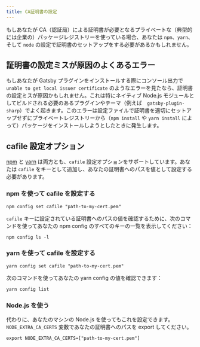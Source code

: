 ```yaml
---
title: CA証明書の設定
---
```


もしあなたが CA（認証局）による証明書が必要となるプライベートな（典型的には企業の）パッケージレジストリーを使っている場合、あなたは `npm`、`yarn`、そして `node` の設定で証明書のセットアップをする必要があるかもしれません。

## 証明書の設定ミスが原因のよくあるエラー

もしあなたが Gatsby プラグインをインストールする際にコンソール出力で `unable to get local issuer certificate` のようなエラーを見たなら、証明書の設定ミスが原因かもしれません。これは特にネイティブ Node.js モジュールとしてビルドされる必要のあるプラグインやテーマ（例えば　`gatsby-plugin-sharp`）でよく起きます。このエラーは設定ファイルで証明書を適切にセットアップせずにプライベートレジストリーから（`npm install` や `yarn install` によって）パッケージをインストールしようとしたときに発生します。

## cafile 設定オプション

[npm](https://docs.npmjs.com/misc/config#cafile) と [yarn](https://yarnpkg.com/lang/en/docs/cli/config/) は両方とも、`cafile` 設定オプションをサポートしています。あなたは `cafile` をキーとして追加し、あなたの証明書へのパスを値として設定する必要があります。

### npm を使って cafile を設定する

```shell
npm config set cafile "path-to-my-cert.pem"
```

`cafile` キーに設定されている証明書へのパスの値を確認するために、次のコマンドを使ってあなたの npm config のすべてのキーの一覧を表示してください：

```shell
npm config ls -l
```

### yarn を使って cafile を設定する

```shell
yarn config set cafile "path-to-my-cert.pem"
```

次のコマンドを使ってあなたの yarn config の値を確認できます：

```shell
yarn config list
```

### Node.js を使う

代わりに、あなたのマシンの Node.js を使ってもこれを設定できます。`NODE_EXTRA_CA_CERTS` 変数であなたの証明書へのパスを export してください。

```shell
export NODE_EXTRA_CA_CERTS=["path-to-my-cert.pem"]
```
